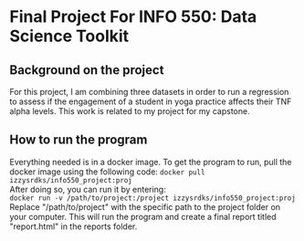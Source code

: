 # Final Project For INFO 550: Data Science Toolkit  
  
 
## Background on the project  
For this project, I am combining three datasets in order to run a regression to assess if the engagement of a student in yoga practice affects their TNF alpha levels. This work is related to my project for my capstone.  
  
## How to run the program  
Everything needed is in a docker image. To get the program to run, pull the docker image using the following code:
`docker pull izzysrdks/info550_project:proj`  
After doing so, you can run it by entering:  
`docker run -v /path/to/project:/project izzysrdks/info550_project:proj`  
Replace "/path/to/project" with the specific path to the project folder on your computer. This will run the program and create a final report titled "report.html" in the reports folder.  

